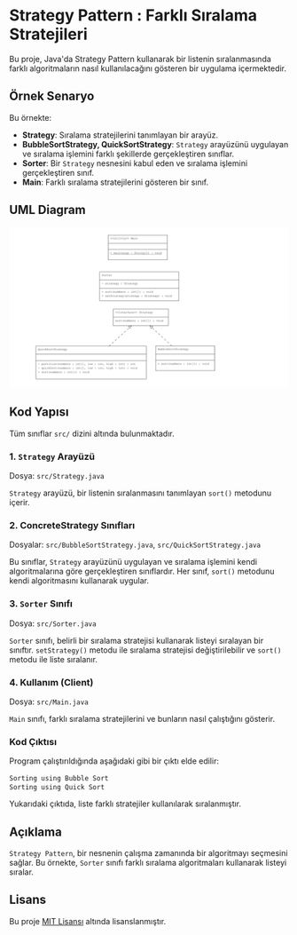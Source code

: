 # Strategy Pattern : Farklı Sıralama Stratejileri

Bu proje, Java'da Strategy Pattern kullanarak bir listenin sıralanmasında farklı algoritmaların nasıl kullanılacağını gösteren bir uygulama içermektedir.

## Örnek Senaryo

Bu örnekte:
- **Strategy**: Sıralama stratejilerini tanımlayan bir arayüz.
- **BubbleSortStrategy, QuickSortStrategy**: `Strategy` arayüzünü uygulayan ve sıralama işlemini farklı şekillerde gerçekleştiren sınıflar.
- **Sorter**: Bir `Strategy` nesnesini kabul eden ve sıralama işlemini gerçekleştiren sınıf.
- **Main**: Farklı sıralama stratejilerini gösteren bir sınıf.

## UML Diagram
![StrategyPattern](StrategyPattern.png)

## Kod Yapısı

Tüm sınıflar `src/` dizini altında bulunmaktadır.

### 1. `Strategy` Arayüzü

Dosya: `src/Strategy.java`

`Strategy` arayüzü, bir listenin sıralanmasını tanımlayan `sort()` metodunu içerir.

### 2. ConcreteStrategy Sınıfları

Dosyalar: `src/BubbleSortStrategy.java`, `src/QuickSortStrategy.java`

Bu sınıflar, `Strategy` arayüzünü uygulayan ve sıralama işlemini kendi algoritmalarına göre gerçekleştiren sınıflardır. Her sınıf, `sort()` metodunu kendi algoritmasını kullanarak uygular.

### 3. `Sorter` Sınıfı

Dosya: `src/Sorter.java`

`Sorter` sınıfı, belirli bir sıralama stratejisi kullanarak listeyi sıralayan bir sınıftır. `setStrategy()` metodu ile sıralama stratejisi değiştirilebilir ve `sort()` metodu ile liste sıralanır.

### 4. Kullanım (Client)

Dosya: `src/Main.java`

`Main` sınıfı, farklı sıralama stratejilerini ve bunların nasıl çalıştığını gösterir.

### Kod Çıktısı

Program çalıştırıldığında aşağıdaki gibi bir çıktı elde edilir:

```plaintext
Sorting using Bubble Sort
Sorting using Quick Sort
```

Yukarıdaki çıktıda, liste farklı stratejiler kullanılarak sıralanmıştır.

## Açıklama

`Strategy Pattern`, bir nesnenin çalışma zamanında bir algoritmayı seçmesini sağlar. Bu örnekte, `Sorter` sınıfı farklı sıralama algoritmaları kullanarak listeyi sıralar.

## Lisans

Bu proje [MIT Lisansı](LICENSE) altında lisanslanmıştır.
